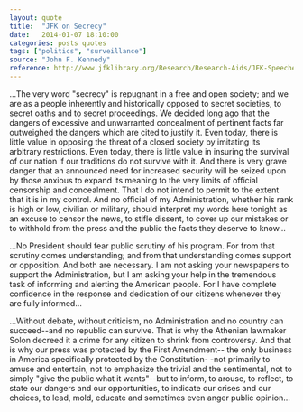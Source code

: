 ```yaml
---
layout: quote
title:  "JFK on Secrecy"
date:   2014-01-07 18:10:00
categories: posts quotes
tags: ["politics", "surveillance"]
source: "John F. Kennedy"
reference: http://www.jfklibrary.org/Research/Research-Aids/JFK-Speeches/American-Newspaper-Publishers-Association_19610427.aspx
---
```


...The very word "secrecy" is repugnant in a free and open society; and we are as a people inherently and historically opposed to secret societies, to secret oaths and to secret proceedings. We decided long ago that the dangers of excessive and unwarranted concealment of pertinent facts far outweighed the dangers which are cited to justify it. Even today, there is little value in opposing the threat of a closed society by imitating its arbitrary restrictions. Even today, there is little value in insuring the survival of our nation if our traditions do not survive with it. And there is very grave danger that an announced need for increased security will be seized upon by those anxious to expand its meaning to the very limits of official censorship and concealment. That I do not intend to permit to the extent that it is in my control. And no official of my Administration, whether his rank is high or low, civilian or military, should interpret my words here tonight as an excuse to censor the news, to stifle dissent, to cover up our mistakes or to withhold from the press and the public the facts they deserve to know...

...No President should fear public scrutiny of his program. For from that scrutiny comes understanding; and from that understanding comes support or opposition. And both are necessary. I am not asking your newspapers to support the Administration, but I am asking your help in the tremendous task of informing and alerting the American people. For I have complete confidence in the response and dedication of our citizens whenever they are fully informed...

...Without debate, without criticism, no Administration and no country can succeed--and no republic can survive. That is why the Athenian lawmaker Solon decreed it a crime for any citizen to shrink from controversy. And that is why our press was protected by the First Amendment-- the only business in America specifically protected by the Constitution- -not primarily to amuse and entertain, not to emphasize the trivial and the sentimental, not to simply "give the public what it wants"--but to inform, to arouse, to reflect, to state our dangers and our opportunities, to indicate our crises and our choices, to lead, mold, educate and sometimes even anger public opinion...